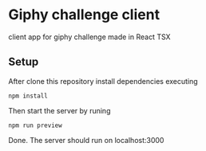 # Giphy challenge client

client app for giphy challenge made in React TSX

## Setup

After clone this repository install dependencies executing
```
npm install
```
Then start the server by runing
```
npm run preview
```
Done. The server should run on localhost:3000
